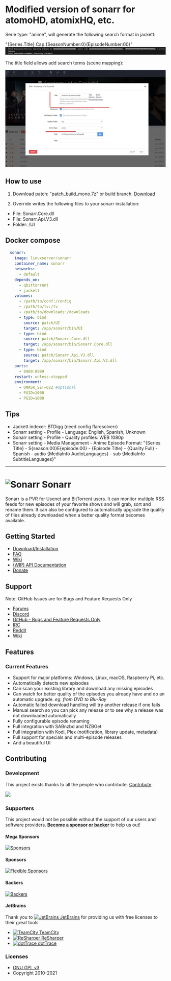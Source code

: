 # Modified version of sonarr for atomoHD, atomixHQ, etc.

Serie type: "anime", will generate the following search format in jackett:

"{Series.Title} Cap.{SeasonNumber:0}{EpisodeNumber:00}"
<img src="Sample1.jpg" alt="Sample anime">

The title field allows add search terms (scene mapping):
 
<img src="Sample2.jpg" alt="Sample change title">

## How to use

1. Download patch: "patch_build_mono.7z" or build branch. [Download](patch_build_mono.7z)

2. Override writes the following files to your sonarr installation:
- File: Sonarr.Core.dll
- File: Sonarr.Api.V3.dll
- Folder: /UI

## Docker compose
```yaml
  sonarr:
    image: linuxserver/sonarr
    container_name: sonarr
    networks:
      - default
    depends_on:
      - qbittorrent
      - jackett
    volumes:
      - /path/to/conf:/config
      - /path/to/tv:/tv
      - /path/to/downloads:/downloads
      - type: bind
        source: patch/UI
        target: /app/sonarr/bin/UI
      - type: bind
        source: patch/Sonarr.Core.dll
        target: /app/sonarr/bin/Sonarr.Core.dll
      - type: bind
        source: patch/Sonarr.Api.V3.dll
        target: /app/sonarr/bin/Sonarr.Api.V3.dll
    ports:
      - 8989:8989
    restart: unless-stopped
    environment:
      - UMASK_SET=022 #optional
      - PUID=1000
      - PGID=1000
```
## Tips 

- Jackett indexer: BTDigg (need config flaresolverr)
- Sonarr setting - Profile - Language: English, Spanish, Unknown
- Sonarr setting - Profile - Quality profiles: WEB 1080p
- Sonarr setting - Media Management - Anime Episode Format: "{Series Title} - S{season:00}E{episode:00} - {Episode Title} - {Quality Full} - Spanish - audio {MediaInfo AudioLanguages} - sub {MediaInfo SubtitleLanguages}"
-----------------------------------

# <img width="24px" src="./Logo/256.png" alt="Sonarr"></img> Sonarr 

Sonarr is a PVR for Usenet and BitTorrent users. It can monitor multiple RSS feeds for new episodes of your favorite shows and will grab, sort and rename them. It can also be configured to automatically upgrade the quality of files already downloaded when a better quality format becomes available.

## Getting Started

- [Download/Installation](https://sonarr.tv/#downloads-v3)
- [FAQ](https://wiki.servarr.com/sonarr/faq)
- [Wiki](https://wiki.servarr.com/Sonarr)
- [(WIP) API Documentation](https://github.com/Sonarr/Sonarr/wiki/API)
- [Donate](https://sonarr.tv/donate)

## Support
Note: GitHub Issues are for Bugs and Feature Requests Only

- [Forums](https://forums.sonarr.tv/)
- [Discord](https://discord.gg/M6BvZn5)
- [GitHub - Bugs and Feature Requests Only](https://github.com/Sonarr/Sonarr/issues)
- [IRC](https://web.libera.chat/?channels=#sonarr)
- [Reddit](https://www.reddit.com/r/sonarr)
- [Wiki](https://wiki.servarr.com/sonarr)



## Features

### Current Features

- Support for major platforms: Windows, Linux, macOS, Raspberry Pi, etc.
- Automatically detects new episodes
- Can scan your existing library and download any missing episodes
- Can watch for better quality of the episodes you already have and do an automatic upgrade. *eg. from DVD to Blu-Ray*
- Automatic failed download handling will try another release if one fails
- Manual search so you can pick any release or to see why a release was not downloaded automatically
- Fully configurable episode renaming
- Full integration with SABnzbd and NZBGet
- Full integration with Kodi, Plex (notification, library update, metadata)
- Full support for specials and multi-episode releases
- And a beautiful UI

## Contributing

### Development
This project exists thanks to all the people who contribute. [Contribute](CONTRIBUTING.md).

<a href="https://github.com/Sonarr/Sonarr/graphs/contributors"><img src="https://opencollective.com/Sonarr/contributors.svg?width=890&button=false" /></a>

### Supporters

This project would not be possible without the support of our users and software providers. 
[**Become a sponsor or backer**](https://opencollective.com/sonarr) to help us out!

#### Mega Sponsors

[![Sponsors](https://opencollective.com/sonarr/tiers/mega-sponsor.svg?width=890)](https://opencollective.com/sonarr/contribute/mega-sponsor-21443/checkout)

#### Sponsors

[![Flexible Sponsors](https://opencollective.com/sonarr/sponsors.svg?width=890)](https://opencollective.com/sonarr/contribute/sponsor-21457/checkout)

#### Backers

[![Backers](https://opencollective.com/sonarr/backers.svg?width=890)](https://opencollective.com/sonarr/contribute/backer-21442/checkout)

#### JetBrains

Thank you to [<img src="/Logo/Jetbrains/jetbrains.svg" alt="JetBrains" width="32"> JetBrains](http://www.jetbrains.com/) for providing us with free licenses to their great tools

* [<img src="/Logo/Jetbrains/teamcity.svg" alt="TeamCity" width="32"> TeamCity](http://www.jetbrains.com/teamcity/)
* [<img src="/Logo/Jetbrains/resharper.svg" alt="ReSharper" width="32"> ReSharper](http://www.jetbrains.com/resharper/)
* [<img src="/Logo/Jetbrains/dottrace.svg" alt="dotTrace" width="32"> dotTrace](http://www.jetbrains.com/dottrace/)

### Licenses

- [GNU GPL v3](http://www.gnu.org/licenses/gpl.html)	
- Copyright 2010-2021

